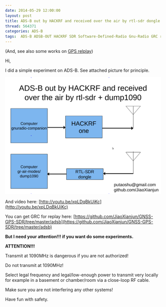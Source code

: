 ```yaml
---
date: 2014-05-29 12:00:00
layout: post
title: ADS-B out by HACKRF and received over the air by rtl-sdr dongle and dump1090
thread: 564371
categories: ADS-B
tags:  ADS-B ADSB-OUT HACKRF SDR Software-Defined-Radio Gnu-Radio GRC rtl-sdr dump1090
---
```


(And, see also some works on [GPS relplay](http://sdr-x.github.io/Some%20efforts%20and%20tools%20on%20GPS%20signal%20replay%20%28GPS%E9%87%8D%E6%94%BE%E6%A8%A1%E6%8B%9F%29/))

Hi,

I did a simple experiment on ADS-B. See attached picture for principle. 

![](../media/hackrf-adsb-rtl-sdr-dump1090.png)

And video here: [http://youtu.be/xpLDqBkUiKc](http://youtu.be/xpLDqBkUiKc)

You can get GRC for replay here: [https://github.com/JiaoXianjun/GNSS-GPS-SDR/tree/master/adsb](https://github.com/JiaoXianjun/GNSS-GPS-SDR/tree/master/adsb)

**But I need your attention!!! if you want do some experiments.**

**ATTENTION!!!**

Transmit at 1090MHz is dangerous if you are not authorized!

Do not transmit at 1090MHz!

Select legal frequency and legal/low-enough power to transmit very locally for example in a basement or chamber/room via a close-loop RF cable.

Make sure you are not interfering any other systems! 

Have fun with safety.
